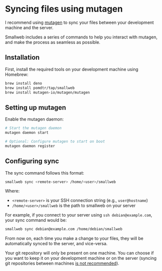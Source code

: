 # Syncing files using mutagen

I recommend using [mutagen](https://mutagen.io) to sync your files between your development machine and the server.

Smallweb includes a series of commands to help you interact with mutagen, and make the process as seamless as possible.

## Installation

First, install the required tools on your development machine using Homebrew:

```sh
brew install deno
brew install pomdtr/tap/smallweb
brew install mutagen-io/mutagen/mutagen
```

## Setting up mutagen

Enable the mutagen daemon:

```sh
# Start the mutagen daemon
mutagen daemon start

# Optional: Configure mutagen to start on boot
mutagen daemon register
```

## Configuring sync

The sync command follows this format:

```sh
smallweb sync <remote-server> /home/<user>/smallweb
```

Where:
- `<remote-server>` is your SSH connection string (e.g., `user@hostname`)
- `/home/<user>/smallweb` is the path to smallweb on your server

For example, if you connect to your server using `ssh debian@example.com`, your sync command would be:

```sh
smallweb sync debian@example.com /home/debian/smallweb
```

From now on, each time you make a change to your files, they will be automatically synced to the server, and vice-versa.

Your git repository will only be present on one machine. You can choose if you want to keep it on your development machine or on the server (syncing git repositories between machines [is not recommended](https://mutagen.io/documentation/synchronization/version-control-systems)).